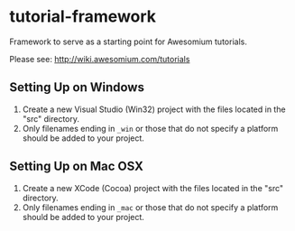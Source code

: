 tutorial-framework
==================

Framework to serve as a starting point for Awesomium tutorials.

Please see: http://wiki.awesomium.com/tutorials

## Setting Up on Windows

1. Create a new Visual Studio (Win32) project with the files located in the "src" directory.
2. Only filenames ending in `_win` or those that do not specify a platform should be added to your project.

## Setting Up on Mac OSX

1. Create a new XCode (Cocoa) project with the files located in the "src" directory.
2. Only filenames ending in `_mac` or those that do not specify a platform should be added to your project.